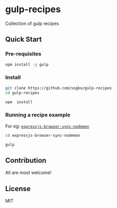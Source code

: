 # gulp-recipes

Collection of gulp recipes

## Quick Start

### Pre-requisites

```bash
npm install -g gulp
```

### Install

```bash
git clone https://github.com/sogko/gulp-recipes
cd gulp-recipes

npm  install

```

### Running a recipe example

For eg: [```expressjs-browser-sync-nodemon```](expressjs-browser-sync-nodemon)

```bash
cd expressjs-browser-sync-nodemon

gulp
```

## Contribution
All are most welcome!

## License
MIT
